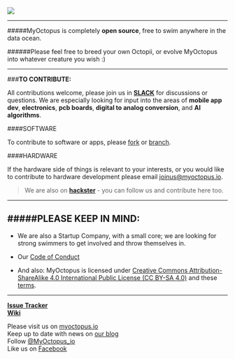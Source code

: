 <img src="http://4.bp.blogspot.com/-7fqLH4KRemk/VaDQPEalsoI/AAAAAAAAAIw/6yRAhHkeEkw/s1600/myOctupus002-08logoonly.png">
 
---

#####MyOctopus is completely **open source**, free to swim anywhere in the data ocean.  
  
######Please feel free to breed your own Octopii, or evolve MyOctopus into whatever creature you wish  :)
  
  ---  
  
###**TO CONTRIBUTE:**  
  
All contributions welcome, please join us in **[SLACK](https://myoctopus.slack.com)** for discussions or questions.  We are especially looking for input into the areas of **mobile app dev**, **electronics**, **pcb boards**, **digital to analog conversion**, and **AI algorithms**.  
  
####SOFTWARE  
    
To contribute to software or apps, please [fork](https://guides.github.com/activities/forking/) or [branch](https://guides.github.com/introduction/flow/).
  
####HARDWARE  

If the hardware side of things is relevant to your interests, or you would like to contribute to hardware development please email joinus@myoctopus.io.  

>We are also on **[hackster](https://www.hackster.io/myoctopus1)** - you can follow us and contribute here too.
  
---  
#####PLEASE KEEP IN MIND:
---

-  We are also a Startup Company, with a small core; we are  looking for strong swimmers to get involved and throw themselves in.  
  
-  Our [Code of Conduct](http://todogroup.org/opencodeofconduct/#MyOctopus/info@myoctopus.io)  
  
  
-  And also: MyOctopus is licensed under [Creative Commons Attribution-ShareAlike 4.0 International Public License (CC BY-SA 4.0)](http://creativecommons.org/licenses/by-sa/4.0/legalcode) and these [terms](https://github.com/wawrow/myoctopus/blob/master/hostsoft/LICENSE).  
  
---  

 
**[Issue Tracker](https://github.com/wawrow/myoctopus/issues)**  
**[Wiki](https://github.com/wawrow/myoctopus/wiki)**   
  
Please visit us on [myoctopus.io](http://www.myoctopus.io)  
Keep up to date with news on [our blog](http://blog.myoctopus.io/)  
Follow [@MyOctopus_io](https://twitter.com/MyOctopus_io)  
Like us on [Facebook](https://www.facebook.com/pages/MyOctopus/1137569442926148?sk=timeline)
